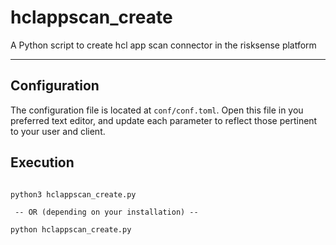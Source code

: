# hclappscan_create
A Python script to create hcl app scan connector in the risksense platform

----

## Configuration
The configuration file is located at `conf/conf.toml`. Open this file
in you preferred text editor, and update each parameter to reflect those
pertinent to your user and client.


## Execution

```commandline

python3 hclappscan_create.py

 -- OR (depending on your installation) --

python hclappscan_create.py

```